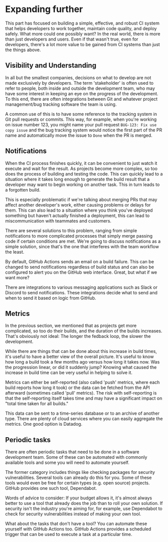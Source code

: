 # Expanding further

This part has focused on building a simple, effective, and robust CI system that helps developers to work together, maintain code quality, and deploy safely. What more could one possibly want? In the real world, there is more than just developers and users. Even if that wasn't true, even for developers, there's a lot more value to be gained from CI systems than just the things above.

## Visibility and Understanding

In all but the smallest companies, decisions on what to develop are not made exclusively by developers. The term 'stakeholder' is often used to refer to people, both inside and outside the development team, who may have some interest in keeping an eye on the progress of the development. To this end, there are often integrations between Git and whatever project management/bug tracking software the team is using.

A common use of this is to have some reference to the tracking system in Git pull requests or commits. This way, for example, when you're working on issue number 123, you might name your pull request `BUG-123: Fix use copy issue` and the bug tracking system would notice the first part of the PR name and automatically move the issue to `Done` when the PR is merged.

## Notifications

When the CI process finishes quickly, it can be convenient to just watch it execute and wait for the result. As projects become more complex, so too does the process of building and testing the code. This can quickly lead to a situation where it takes long enough to generate the build result that a developer may want to begin working on another task. This in turn leads to a forgotten build.

This is especially problematic if we're talking about merging PRs that may affect another developer's work, either causing problems or delays for them. This can also lead to a situation where you think you've deployed something but haven't actually finished a deployment, this can lead to miscommunication with teammates and customers.

There are several solutions to this problem, ranging from simple notifications to more complicated processes that simply merge passing code if certain conditions are met. We're going to discuss notifications as a simple solution, since that's the one that interferes with the team workflow the least.

By default, GitHub Actions sends an email on a build failure. This can be changed to send notifications regardless of build status and can also be configured to alert you on the GitHub web interface. Great, but what if we want more?

There are integrations to various messaging applications such as Slack or Discord to send notifications. These integrations decide what to send and when to send it based on logic from GitHub.

## Metrics

In the previous section, we mentioned that as projects get more complicated, so too do their builds, and the duration of the builds increases. That's obviously not ideal: The longer the fedback loop, the slower the development.

While there are things that can be done about this increase in build times, it's useful to have a better view of the overall picture. It's useful to know how long a build took a few months ago versus how long it takes now. Was the progression linear, or did it suddenly jump? Knowing what caused the increase in build time can be very useful in helping to solve it.

Metrics can either be self-reported (also called 'push' metrics, where each build reports how long it took) or the data can be fetched from the API afterward (sometimes called 'pull' metrics). The risk with self-reporting is that the self-reporting itself takes time and may have a significant impact on "total time taken for all builds."

This data can be sent to a time-series database or to an archive of another type. There are plenty of cloud services where you can easily aggregate the metrics. One good option is Datadog.

## Periodic tasks

There are often periodic tasks that need to be done in a software development team. Some of these can be automated with commonly available tools and some you will need to automate yourself.

The former category includes things like checking packages for security vulnerabilities. Several tools can already do this for you. Some of these tools would even be free for certain types (e.g. open source) projects. GitHub provides one such tool, Dependabot.

Words of advice to consider: If your budget allows it, it's almost always better to use a tool that already does the job than to roll your own solution. If security isn't the industry you're aiming for, for example, use Dependabot to check for security vulnerabilities instead of making your own tool.

What about the tasks that don't have a tool? You can automate these yourself with GitHub Actions too. GitHub Actions provides a scheduled trigger that can be used to execute a task at a particular time.
